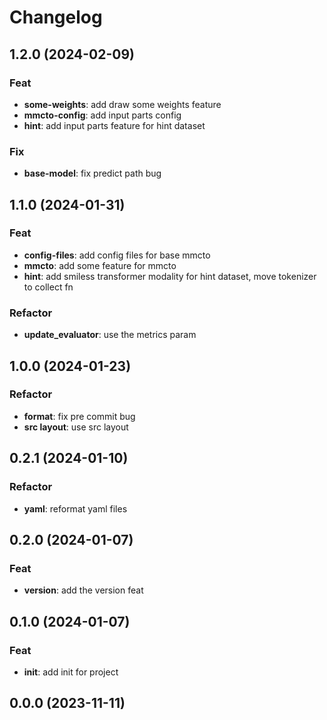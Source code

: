 # Changelog

## 1.2.0 (2024-02-09)

### Feat

- **some-weights**: add draw some weights feature
- **mmcto-config**: add input parts config
- **hint**: add input parts feature for hint dataset

### Fix

- **base-model**: fix predict path bug

## 1.1.0 (2024-01-31)

### Feat

- **config-files**: add config files for base mmcto
- **mmcto**: add some feature for mmcto
- **hint**: add smiless transformer modality for hint dataset, move tokenizer to collect fn

### Refactor

- **update_evaluator**: use the metrics param

## 1.0.0 (2024-01-23)

### Refactor

- **format**: fix pre commit bug
- **src layout**: use src layout

## 0.2.1 (2024-01-10)

### Refactor

- **yaml**: reformat yaml files

## 0.2.0 (2024-01-07)

### Feat

- **version**: add the version feat

## 0.1.0 (2024-01-07)

### Feat

- **init**: add init for project

## 0.0.0 (2023-11-11)
